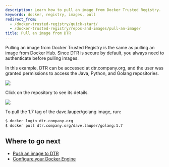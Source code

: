```yaml
---
description: Learn how to pull an image from Docker Trusted Registry.
keywords: docker, registry, images, pull
redirect_from:
  - /docker-trusted-registry/quick-start/
  - /docker-trusted-registry/repos-and-images/pull-an-image/
title: Pull an image from DTR
---
```

Pulling an image from Docker Trusted Registry is the same as pulling an image from Docker Hub. Since DTR is secure by default, you always need to authenticate before pulling images.

In this example, DTR can be accessed at dtr.company.org, and the user was granted permissions to access the Java, Python, and Golang repositories.

![](../images/pull-an-image-1.png)

Click on the repository to see its details.

![](../images/pull-an-image-2.png)

To pull the 1.7 tag of the dave.lauper/golang image, run:

```bash
$ docker login dtr.company.org
$ docker pull dtr.company.org/dave.lauper/golang:1.7
```

## Where to go next

* [Push an image to DTR](push-an-image.md)
* [Configure your Docker Engine](index.md)